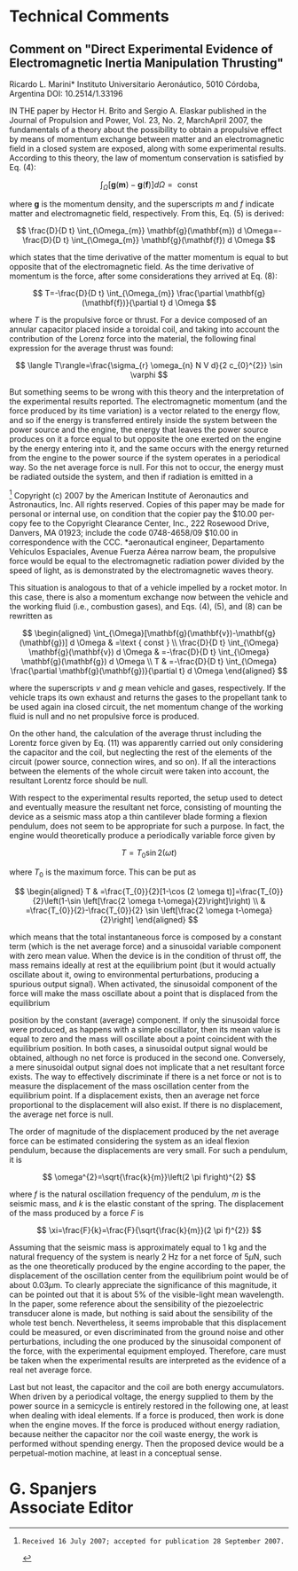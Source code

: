 # Technical Comments 

## Comment on "Direct Experimental Evidence of Electromagnetic Inertia Manipulation Thrusting"

Ricardo L. Marini*
Instituto Universitario Aeronáutico, 5010 Córdoba, Argentina
DOI: 10.2514/1.33196

IN THE paper by Hector H. Brito and Sergio A. Elaskar published in the Journal of Propulsion and Power, Vol. 23, No. 2, MarchApril 2007, the fundamentals of a theory about the possibility to obtain a propulsive effect by means of momentum exchange between matter and an electromagnetic field in a closed system are exposed, along with some experimental results. According to this theory, the law of momentum conservation is satisfied by Eq. (4):

$$
\int_{\Omega}[\mathbf{g}(\mathbf{m})-\mathbf{g}(\mathbf{f})] d \Omega=\text { const }
$$

where $\mathbf{g}$ is the momentum density, and the superscripts $m$ and $f$ indicate matter and electromagnetic field, respectively. From this, Eq. (5) is derived:

$$
\frac{D}{D t} \int_{\Omega_{m}} \mathbf{g}(\mathbf{m}) d \Omega=-\frac{D}{D t} \int_{\Omega_{m}} \mathbf{g}(\mathbf{f}) d \Omega
$$

which states that the time derivative of the matter momentum is equal to but opposite that of the electromagnetic field. As the time derivative of momentum is the force, after some considerations they arrived at Eq. (8):

$$
T=-\frac{D}{D t} \int_{\Omega_{m}} \frac{\partial \mathbf{g}(\mathbf{f})}{\partial t} d \Omega
$$

where $T$ is the propulsive force or thrust. For a device composed of an annular capacitor placed inside a toroidal coil, and taking into account the contribution of the Lorenz force into the material, the following final expression for the average thrust was found:

$$
\langle T\rangle=\frac{\sigma_{r} \omega_{n} N V d}{2 c_{0}^{2}} \sin \varphi
$$

But something seems to be wrong with this theory and the interpretation of the experimental results reported. The electromagnetic momentum (and the force produced by its time variation) is a vector related to the energy flow, and so if the energy is transferred entirely inside the system between the power source and the engine, the energy that leaves the power source produces on it a force equal to but opposite the one exerted on the engine by the energy entering into it, and the same occurs with the energy returned from the engine to the power source if the system operates in a periodical way. So the net average force is null. For this not to occur, the energy must be radiated outside the system, and then if radiation is emitted in a

[^0] Copyright (c) 2007 by the American Institute of Aeronautics and Astronautics, Inc. All rights reserved. Copies of this paper may be made for personal or internal use, on condition that the copier pay the $\$ 10.00$ per-copy fee to the Copyright Clearance Center, Inc., 222 Rosewood Drive, Danvers, MA 01923; include the code 0748-4658/09 $\$ 10.00$ in correspondence with the CCC.
*aeronautical engineer, Departamento Vehículos Espaciales, Avenue Fuerza Aérea narrow beam, the propulsive force would be equal to the electromagnetic radiation power divided by the speed of light, as is demonstrated by the electromagnetic waves theory.

This situation is analogous to that of a vehicle impelled by a rocket motor. In this case, there is also a momentum exchange now between the vehicle and the working fluid (i.e., combustion gases), and Eqs. (4), (5), and (8) can be rewritten as

$$
\begin{aligned}
\int_{\Omega}[\mathbf{g}(\mathbf{v})-\mathbf{g}(\mathbf{g})] d \Omega & =\text { const } \\
\frac{D}{D t} \int_{\Omega} \mathbf{g}(\mathbf{v}) d \Omega & =-\frac{D}{D t} \int_{\Omega} \mathbf{g}(\mathbf{g}) d \Omega \\
T & =-\frac{D}{D t} \int_{\Omega} \frac{\partial \mathbf{g}(\mathbf{g})}{\partial t} d \Omega
\end{aligned}
$$

where the superscripts $v$ and $g$ mean vehicle and gases, respectively. If the vehicle traps its own exhaust and returns the gases to the propellant tank to be used again ina closed circuit, the net momentum change of the working fluid is null and no net propulsive force is produced.

On the other hand, the calculation of the average thrust including the Lorentz force given by Eq. (11) was apparently carried out only considering the capacitor and the coil, but neglecting the rest of the elements of the circuit (power source, connection wires, and so on). If all the interactions between the elements of the whole circuit were taken into account, the resultant Lorentz force should be null.

With respect to the experimental results reported, the setup used to detect and eventually measure the resultant net force, consisting of mounting the device as a seismic mass atop a thin cantilever blade forming a flexion pendulum, does not seem to be appropriate for such a purpose. In fact, the engine would theoretically produce a periodically variable force given by

$$
T=T_{0} \sin 2(\omega t)
$$

where $T_{0}$ is the maximum force. This can be put as

$$
\begin{aligned}
T & =\frac{T_{0}}{2}[1-\cos (2 \omega t)]=\frac{T_{0}}{2}\left(1-\sin \left[\frac{2 \omega t-\omega}{2}\right]\right) \\
& =\frac{T_{0}}{2}-\frac{T_{0}}{2} \sin \left[\frac{2 \omega t-\omega}{2}\right]
\end{aligned}
$$

which means that the total instantaneous force is composed by a constant term (which is the net average force) and a sinusoidal variable component with zero mean value. When the device is in the condition of thrust off, the mass remains ideally at rest at the equilibrium point (but it would actually oscillate about it, owing to environmental perturbations, producing a spurious output signal). When activated, the sinusoidal component of the force will make the mass oscillate about a point that is displaced from the equilibrium


[^0]:    Received 16 July 2007; accepted for publication 28 September 2007.



position by the constant (average) component. If only the sinusoidal force were produced, as happens with a simple oscillator, then its mean value is equal to zero and the mass will oscillate about a point coincident with the equilibrium position. In both cases, a sinusoidal output signal would be obtained, although no net force is produced in the second one. Conversely, a mere sinusoidal output signal does not implicate that a net resultant force exists. The way to effectively discriminate if there is a net force or not is to measure the displacement of the mass oscillation center from the equilibrium point. If a displacement exists, then an average net force proportional to the displacement will also exist. If there is no displacement, the average net force is null.

The order of magnitude of the displacement produced by the net average force can be estimated considering the system as an ideal flexion pendulum, because the displacements are very small. For such a pendulum, it is

$$
\omega^{2}=\sqrt{\frac{k}{m}}\left(2 \pi f\right)^{2}
$$

where $f$ is the natural oscillation frequency of the pendulum, $m$ is the seismic mass, and $k$ is the elastic constant of the spring. The displacement of the mass produced by a force $F$ is

$$
\xi=\frac{F}{k}=\frac{F}{\sqrt{\frac{k}{m}}(2 \pi f)^{2}}
$$

Assuming that the seismic mass is approximately equal to 1 kg and the natural frequency of the system is nearly 2 Hz for a net force of $5 \mu \mathrm{N}$, such as the one theoretically produced by the engine according to the paper, the displacement of the oscillation center from the equilibrium point would be of about $0.03 \mu \mathrm{m}$. To clearly appreciate the significance of this magnitude, it can be pointed out that it is about $5 \%$ of the visible-light mean wavelength. In the paper, some reference about the sensibility of the piezoelectric transducer alone is made, but nothing is said about the sensibility of the whole test bench. Nevertheless, it seems improbable that this displacement could be measured, or even discriminated from the ground noise and other perturbations, including the one produced by the sinusoidal component of the force, with the experimental equipment employed. Therefore, care must be taken when the experimental results are interpreted as the evidence of a real net average force.

Last but not least, the capacitor and the coil are both energy accumulators. When driven by a periodical voltage, the energy supplied to them by the power source in a semicycle is entirely restored in the following one, at least when dealing with ideal elements. If a force is produced, then work is done when the engine moves. If the force is produced without energy radiation, because neither the capacitor nor the coil waste energy, the work is performed without spending energy. Then the proposed device would be a perpetual-motion machine, at least in a conceptual sense.

# G. Spanjers <br> Associate Editor 



